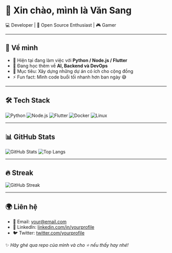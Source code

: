 # 👋 Xin chào, mình là Văn Sang

💻 Developer | 🚀 Open Source Enthusiast | 🎮 Gamer  

---

## 🌟 Về mình
- 🔭 Hiện tại đang làm việc với **Python / Node.js / Flutter**
- 🌱 Đang học thêm về **AI, Backend và DevOps**
- 🎯 Mục tiêu: Xây dựng những dự án có ích cho cộng đồng
- ⚡ Fun fact: Mình code buổi tối nhanh hơn ban ngày 😅

---

## 🛠️ Tech Stack
![Python](https://img.shields.io/badge/-Python-3776AB?logo=python&logoColor=white&style=flat-square)
![Node.js](https://img.shields.io/badge/-Node.js-339933?logo=node.js&logoColor=white&style=flat-square)
![Flutter](https://img.shields.io/badge/-Flutter-02569B?logo=flutter&logoColor=white&style=flat-square)
![Docker](https://img.shields.io/badge/-Docker-2496ED?logo=docker&logoColor=white&style=flat-square)
![Linux](https://img.shields.io/badge/-Linux-FCC624?logo=linux&logoColor=black&style=flat-square)

---

## 📊 GitHub Stats
![GitHub Stats](https://github-readme-stats.vercel.app/api?username=YOUR_USERNAME&show_icons=true&theme=tokyonight)
![Top Langs](https://github-readme-stats.vercel.app/api/top-langs/?username=YOUR_USERNAME&layout=compact&theme=tokyonight)

---

## 🔥 Streak
![GitHub Streak](https://github-readme-streak-stats.herokuapp.com/?user=YOUR_USERNAME&theme=tokyonight)

---

## 🌍 Liên hệ
- 📧 Email: your@email.com  
- 💼 LinkedIn: [linkedin.com/in/yourprofile](https://linkedin.com/in/yourprofile)  
- 🐦 Twitter: [twitter.com/yourprofile](https://twitter.com/yourprofile)

✨ *Hãy ghé qua repo của mình và cho ⭐ nếu thấy hay nhé!*  
